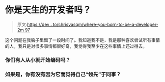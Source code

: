 # 你是天生的开发者吗？

> 原文:[https://dev . to/chrisvasqm/where-you-born-to-be-a-developer-2m 97](https://dev.to/chrisvasqm/where-you-born-to-be-a-developer-2m97)

这个问题在我脑子里飘了一段时间了。我知道我不是，我是那种喜欢尝试所有事情的人，我只是对很多事情都很好奇，我觉得我至少在这些事情上还过得去。

### [](#is-there-any-of-you-who-has-been-coding-since-you-were-little)你们有人从小就开始编码吗？

### [](#if-so-do-you-feel-like-you-are-ahead-of-your-colleagues-because-of-it)如果是，你有没有因为它而觉得自己“领先”于同事？